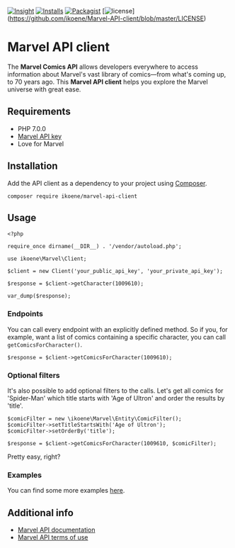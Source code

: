 [![Insight](https://img.shields.io/sensiolabs/i/aff00f1f-c4f7-43de-b3c3-b74ecba4f893.svg)](https://insight.sensiolabs.com/projects/aff00f1f-c4f7-43de-b3c3-b74ecba4f893)
[![Installs](https://img.shields.io/packagist/dt/ikoene/marvel-api-client.svg)](https://packagist.org/packages/ikoene/marvel-api-client)
[![Packagist](https://img.shields.io/packagist/v/ikoene/marvel-api-client.svg)](https://packagist.org/packages/ikoene/marvel-api-client)
[![license](https://img.shields.io/github/license/ikoene/marvel-api-client.svg?maxAge=2592000)]
(https://github.com/ikoene/Marvel-API-client/blob/master/LICENSE)

# Marvel API client

The **Marvel Comics API** allows developers everywhere to access information about Marvel's vast library of comics—from what's coming up, to 70 years ago. This **Marvel API client** helps you explore the Marvel universe with great ease.

## Requirements

* PHP 7.0.0
* [Marvel API key](http://developer.marvel.com/account)
* Love for Marvel

## Installation

Add the API client as a dependency to your project using [Composer](https://getcomposer.org/).

```
composer require ikoene/marvel-api-client
```

## Usage

```
<?php

require_once dirname(__DIR__) . '/vendor/autoload.php';

use ikoene\Marvel\Client;

$client = new Client('your_public_api_key', 'your_private_api_key');

$response = $client->getCharacter(1009610);

var_dump($response);
```

### Endpoints

You can call every endpoint with an explicitly defined method. So if you, for example, want a list of comics containing a specific character, you can call `getComicsForCharacter()`.

```
$response = $client->getComicsForCharacter(1009610);
```

### Optional filters

It's also possible to add optional filters to the calls. Let's get all comics for 'Spider-Man' which title starts with 'Age of Ultron' and order the results by 'title'.

```
$comicFilter = new \ikoene\Marvel\Entity\ComicFilter();
$comicFilter->setTitleStartsWith('Age of Ultron');
$comicFilter->setOrderBy('title');

$response = $client->getComicsForCharacter(1009610, $comicFilter);
```

Pretty easy, right?

### Examples

You can find some more examples [here](https://github.com/ikoene/marvel-api-client/tree/master/examples).

## Additional info

* [Marvel API documentation](http://developer.marvel.com/docs)
* [Marvel API terms of use](http://developer.marvel.com/terms)
